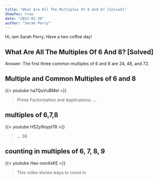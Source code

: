 ```yaml
---
title: "What Are All The Multiples Of 6 And 8? [Solved]"
ShowToc: true 
date: "2022-01-30"
author: "Sarah Perry" 
---
```


Hi, iam Sarah Perry, Have a two coffee day!
## What Are All The Multiples Of 6 And 8? [Solved]
Answer: The first three common multiples of 6 and 8 are 24, 48, and 72.

## Multiple and Common Multiples of 6 and 8
{{< youtube ha7QuVuBMeI >}}
>Prime Factorization and Applications: ...

## multiples of 6,7,8
{{< youtube HS2y9oypI78 >}}
>... 36 

## counting in multiples of 6, 7, 8, 9
{{< youtube Has-oon4sKE >}}
>This video shows ways to count in 

